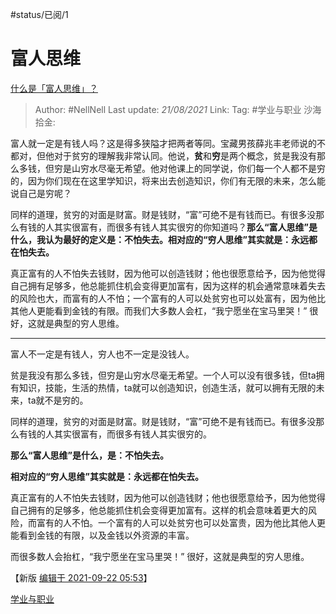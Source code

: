 #status/已阅/1 

# 富人思维

[什么是「富人思维」？](https://www.zhihu.com/question/26980854/answer/550265816)

> Author: #NellNell
> Last update: *21/08/2021*
> Link:
> Tag: #学业与职业
> 沙海拾金:

富人就一定是有钱人吗？这是得多狭隘才把两者等同。宝藏男孩薛兆丰老师说的不都对，但他对于贫穷的理解我非常认同。他说，**贫**和**穷**是两个概念，贫是我没有那么多钱，但穷是山穷水尽毫无希望。他对他课上的同学说，你们每一个人都不是穷的，因为你们现在在这里学知识，将来出去创造知识，你们有无限的未来，怎么能说自己是穷呢？

同样的道理，贫穷的对面是财富。财是钱财，“富”可绝不是有钱而已。有很多没那么有钱的人其实很富有，而很多有钱人其实很穷的你知道吗？**那么“富人思维”是什么，我认为最好的定义是：不怕失去。相对应的“穷人思维”其实就是：永远都在怕失去。**

真正富有的人不怕失去钱财，因为他可以创造钱财；他也很愿意给予，因为他觉得自己拥有足够多，他总能抓住机会变得更加富有，因为这样的机会通常意味着失去的风险也大，而富有的人不怕；一个富有的人可以处贫穷也可以处富有，因为他比其他人更能看到金钱的有限。而我们大多数人会杠，“我宁愿坐在宝马里哭！” 很好，这就是典型的穷人思维。

---

富人不一定是有钱人，穷人也不一定是没钱人。

贫是我没有那么多钱，但穷是山穷水尽毫无希望。一个人可以没有很多钱，但ta拥有知识，技能，生活的热情，ta就可以创造知识，创造生活，就可以拥有无限的未来，ta就不是穷的。

同样的道理，贫穷的对面是财富。财是钱财，“富”可绝不是有钱而已。有很多没那么有钱的人其实很富有，而很多有钱人其实很穷的。

**那么“富人思维”是什么，是：不怕失去。**

**相对应的“穷人思维”其实就是：永远都在怕失去。**

真正富有的人不怕失去钱财，因为他可以创造钱财；他也很愿意给予，因为他觉得自己拥有的足够多，他总能抓住机会变得更加富有。这样的机会意味着更大的风险，而富有的人不怕。一个富有的人可以处贫穷也可以处富贵，因为他比其他人更能看到金钱的有限，以及金钱以外资源的丰富。

而很多数人会抬杠，“我宁愿坐在宝马里哭！” 很好，这就是典型的穷人思维。

【新版 [编辑于 2021-09-22 05:53](https://www.zhihu.com/question/26980854/answer/550265816)】

[学业与职业](https://zhihu.com/collection/430675974)
